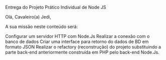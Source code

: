Entrega do Projeto Prático Individual de Node JS

Olá, Cavaleiro(a) Jedi,

A sua missão neste conteúdo será:

Configurar um servidor HTTP com Node.Js
Realizar a conexão com o banco de dados
Criar uma interface para retorno do dados de BD em formato JSON
Realizar o refactory (reconstrução) do projeto substituindo a parte back-end anteriormente construída em PHP pelo back-end Node.Js.
